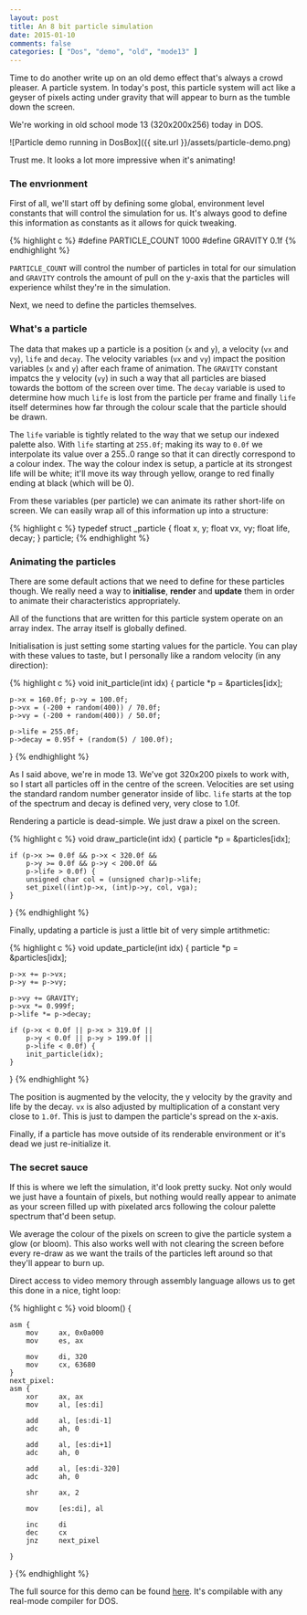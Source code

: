 ```yaml
---
layout: post
title: An 8 bit particle simulation
date: 2015-01-10
comments: false
categories: [ "Dos", "demo", "old", "mode13" ]
---
```


Time to do another write up on an old demo effect that's always a crowd pleaser. A particle system. In today's post, this particle system will act like a geyser of pixels acting under gravity that will appear to burn as the tumble down the screen.

We're working in old school mode 13 (320x200x256) today in DOS.

![Particle demo running in DosBox]({{ site.url }}/assets/particle-demo.png)

Trust me. It looks a lot more impressive when it's animating!

### The envrionment

First of all, we'll start off by defining some global, environment level constants that will control the simulation for us. It's always good to define this information as constants as it allows for quick tweaking. 

{% highlight c %}
#define PARTICLE_COUNT		1000
#define GRAVITY				0.1f
{% endhighlight %}

`PARTICLE_COUNT` will control the number of particles in total for our simulation and `GRAVITY` controls the amount of pull on the y-axis that the particles will experience whilst they're in the simulation.

Next, we need to define the particles themselves.

### What's a particle

The data that makes up a particle is a position (`x` and `y`), a velocity (`vx` and `vy`), `life` and `decay`. The velocity variables (`vx` and `vy`) impact the position variables (`x` and `y`) after each frame of animation. The `GRAVITY` constant impatcs the y velocity (`vy`) in such a way that all particles are biased towards the bottom of the screen over time. The `decay` variable is used to determine how much `life` is lost from the particle per frame and finally `life` itself determines how far through the colour scale that the particle should be drawn.

The `life` variable is tightly related to the way that we setup our indexed palette also. With `life` starting at `255.0f`; making its way to `0.0f` we interpolate its value over a 255..0 range so that it can directly correspond to a colour index. The way the colour index is setup, a particle at its strongest life will be white; it'll move its way through yellow, orange to red finally ending at black (which will be 0).

From these variables (per particle) we can animate its rather short-life on screen. We can easily wrap all of this information up into a structure:

{% highlight c %}
typedef struct _particle {
	float x, y;
	float vx, vy;
	float life, decay;
} particle;
{% endhighlight %}

### Animating the particles

There are some default actions that we need to define for these particles though. We really need a way to <strong>initialise</strong>, <strong>render</strong> and <strong>update</strong> them in order to animate their characteristics appropriately.

All of the functions that are written for this particle system operate on an array index. The array itself is globally defined.

Initialisation is just setting some starting values for the particle. You can play with these values to taste, but I personally like a random velocity (in any direction):

{% highlight c %}
void init_particle(int idx) {
	particle *p = &particles[idx];

	p->x = 160.0f; p->y = 100.0f;
	p->vx = (-200 + random(400)) / 70.0f;
	p->vy = (-200 + random(400)) / 50.0f;

	p->life = 255.0f;
	p->decay = 0.95f + (random(5) / 100.0f);
}
{% endhighlight %}

As I said above, we're in mode 13. We've got 320x200 pixels to work with, so I start all particles off in the centre of the screen. Velocities are set using the standard random number generator inside of libc. `life` starts at the top of the spectrum and decay is defined very, very close to 1.0f.

Rendering a particle is dead-simple. We just draw a pixel on the screen.

{% highlight c %}
void draw_particle(int idx) {
	particle *p = &particles[idx];

	if (p->x >= 0.0f && p->x < 320.0f &&
		p->y >= 0.0f && p->y < 200.0f &&
		p->life > 0.0f) {
		unsigned char col = (unsigned char)p->life;
		set_pixel((int)p->x, (int)p->y, col, vga);
	}
}
{% endhighlight %}

Finally, updating a particle is just a little bit of very simple artithmetic:

{% highlight c %}
void update_particle(int idx) {
	particle *p = &particles[idx];

	p->x += p->vx;
	p->y += p->vy;

	p->vy += GRAVITY;
	p->vx *= 0.999f;
	p->life *= p->decay;

	if (p->x < 0.0f || p->x > 319.0f ||
		p->y < 0.0f || p->y > 199.0f ||
		p->life < 0.0f) {
		init_particle(idx);
	}

}
{% endhighlight %}

The position is augmented by the velocity, the y velocity by the gravity and life by the decay. `vx` is also adjusted by multiplication of a constant very close to `1.0f`. This is just to dampen the particle's spread on the x-axis.

Finally, if a particle has move outside of its renderable environment or it's dead we just re-initialize it.

### The secret sauce

If this is where we left the simulation, it'd look pretty sucky. Not only would we just have a fountain of pixels, but nothing would really appear to animate as your screen filled up with pixelated arcs following the colour palette spectrum that'd been setup.

We average the colour of the pixels on screen to give the particle system a glow (or bloom). This also works well with not clearing the screen before every re-draw as we want the trails of the particles left around so that they'll appear to burn up.

Direct access to video memory through assembly language allows us to get this done in a nice, tight loop:

{% highlight c %}
void bloom() {

	asm {
		mov		ax,	0x0a000
		mov		es, ax

		mov		di, 320
		mov		cx, 63680
	}
	next_pixel:
	asm {
		xor		ax, ax
		mov		al, [es:di]

		add		al, [es:di-1]
		adc		ah, 0

		add		al, [es:di+1]
		adc		ah, 0

		add		al, [es:di-320]
		adc		ah, 0

		shr		ax, 2

		mov		[es:di], al

		inc		di
		dec		cx
		jnz		next_pixel

	}

}
{% endhighlight %}

The full source for this demo can be found [here](https://gist.github.com/tuttlem/09361eaff790c2289023). It's compilable with any real-mode compiler for DOS. 
